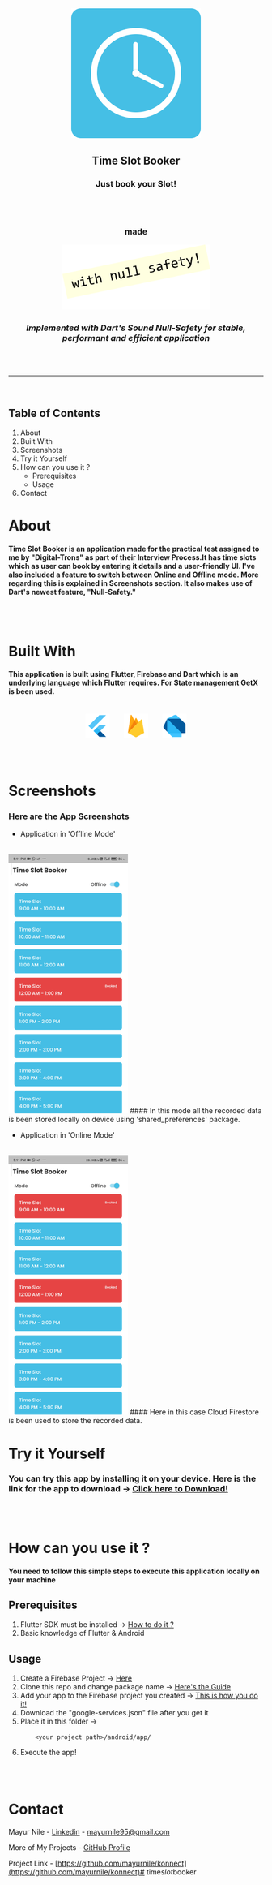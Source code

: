 <div align="center"> 
    <img src="assets/media/app_logo.png" height=256>
    <h2 align="center"><b>Time Slot Booker</b></h2>
    <h3 align="center">
        Just book your Slot!
    </h3>
</div>

<div align="center">
    <br><br>
    <h3 align="center">made</h3>
    <img src="assets/media/with_null_safety.png" height=128>
    <h3 align="center">
        <i>
        Implemented with Dart's Sound Null-Safety for stable, performant and efficient application
        </i>
    </h3>
    <br><br>
</div>

---

<div><br></div>

## Table of Contents
1.  About
1.  Built With
1.  Screenshots
1.  Try it Yourself
1.  How can you use it ?
    - Prerequisites
    - Usage
1. Contact


# About
#### Time Slot Booker is an application made for the practical test assigned to me by "Digital-Trons" as part of their Interview Process.It has time slots which as user can book by entering it details and a user-friendly UI. I've also included a feature to switch between Online and Offline mode. More regarding this is explained in Screenshots section. It also makes use of Dart's newest feature, "Null-Safety."

<div><br><br></div>

# Built With
#### This application is built using Flutter, Firebase and Dart which is an underlying language which Flutter requires. For State management GetX is been used.

<div align="center" display="block">
<br>
<img align="center" alt="Flutter" style="object-fit: contain;" width="72px" height="48px" src="https://raw.githubusercontent.com/github/explore/80688e429a7d4ef2fca1e82350fe8e3517d3494d/topics/flutter/flutter.png" />
<img align="center" alt="Firebase" style="object-fit: contain;" width="72px" height="48px" src="https://raw.githubusercontent.com/github/explore/80688e429a7d4ef2fca1e82350fe8e3517d3494d/topics/firebase/firebase.png" />
<img align="center" alt="Visual Studio Code" style="object-fit: contain;" width="72px" height="48px" src="https://raw.githubusercontent.com/github/explore/80688e429a7d4ef2fca1e82350fe8e3517d3494d/topics/dart/dart.png" />
</div>

<br><br></div>

# Screenshots

### Here are the App Screenshots
- Application in 'Offline Mode'
<br><br>
<img src = "assets/media/animation-offline.gif" height = 512>
#### In this mode all the recorded data is been stored locally on device using 'shared_preferences' package.

- Application in 'Online Mode'
<br><br>
<img src = "assets/media/animation-online.gif" height = 512>
#### Here in this case Cloud Firestore is been used to store the recorded data.

# Try it Yourself
### You can try this app by installing it on your device. Here is the link for the app to download -> [Click here to Download!](https://drive.google.com/file/d/15Yb1O6SotoSByBeLlddaDdPc2TPWLtuO/view?usp=sharing)
<br><br>

# How can you use it ?
#### You need to follow this simple steps to execute this application locally on your machine

## Prerequisites
1. Flutter SDK must be installed -> [How to do it ?](https://flutter.dev/docs/get-started/install)
1. Basic knowledge of Flutter & Android


## Usage
1. Create a Firebase Project -> [Here](https://console.firebase.google.com/u/0/) 
1. Clone this repo and change package name -> [Here's the Guide](https://stackoverflow.com/questions/51534616/how-to-change-package-name-in-flutter)
1. Add your app to the Firebase project you created -> [This is how you do it!](https://firebase.google.com/docs/flutter/setup)
1. Download the "google-services.json" file after you get it
1. Place it in this folder ->
    ```
        <your project path>/android/app/
    ```
1.  Execute the app!

<div><br><br></div>

# Contact
Mayur Nile - [Linkedin](https://www.linkedin.com/in/mayurnile/) - mayurnile95@gmail.com

More of My Projects - [GitHub Profile](https://github.com/mayurnile/)

Project Link - [https://github.com/mayurnile/konnect](https://github.com/mayurnile/konnect)#   t i m e _ s l o t _ b o o k e r 
 
 